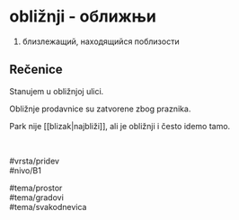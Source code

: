 # obližnji - оближњи

1. близлежащий, находящийся поблизости

## Rečenice

Stanujem u obližnjoj ulici.

Obližnje prodavnice su zatvorene zbog praznika.

Park nije [[blizak|najbliži]], ali je obližnji i često idemo tamo.

<br>

#vrsta/pridev  
#nivo/B1  

#tema/prostor  
#tema/gradovi  
#tema/svakodnevica  
